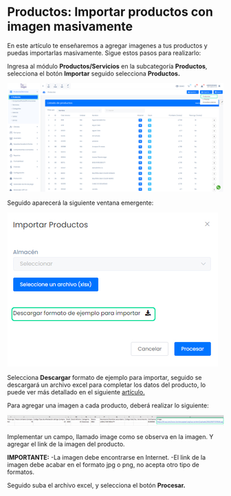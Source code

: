 # Productos: Importar productos con imagen masivamente
En este artículo te enseñaremos a agregar imagenes a tus productos y puedas importarlas masivamente. Sigue estos pasos para realizarlo:

Ingresa al módulo **Productos/Servicios** en la subcategoría **Productos**, selecciona el botón **Importar** seguido selecciona **Productos.**

![img1](img/Productos_Importar%20productos%20con%20imagen%20masivamente_01.jpg)

Seguido aparecerá la siguiente ventana emergente:

![img2](img/Productos_Importar%20productos%20con%20imagen%20masivamente_02.jpg)

Selecciona **Descargar** formato de ejemplo para importar, seguido se descargará un archivo excel para completar los datos del producto, lo puede ver más detallado en el siguiente [artículo.](#)

Para agregar una imagen a cada producto, deberá realizar lo siguiente:

![img3](img/Productos_Importar%20productos%20con%20imagen%20masivamente_03.jpg)

Implementar un campo, llamado image como se observa en la imagen. Y agregar el link de la imagen del producto.

**IMPORTANTE:**
-La imagen debe encontrarse en Internet.
-El link de la imagen debe acabar en el formato jpg o png, no acepta otro tipo de formatos.

Seguido suba el archivo excel, y selecciona el botón **Procesar.**